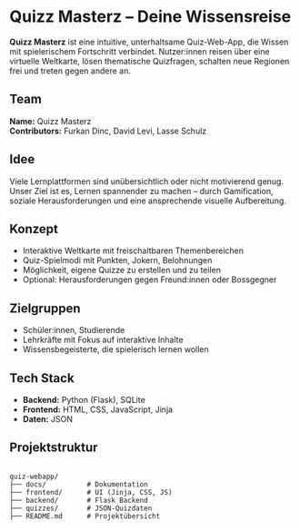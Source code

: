# Quizz Masterz – Deine Wissensreise

**Quizz Masterz** ist eine intuitive, unterhaltsame Quiz-Web-App, die Wissen mit spielerischem Fortschritt verbindet. Nutzer:innen reisen über eine virtuelle Weltkarte, lösen thematische Quizfragen, schalten neue Regionen frei und treten gegen andere an.

## Team

**Name:** Quizz Masterz  
**Contributors:** Furkan Dinc, David Levi, Lasse Schulz

## Idee

Viele Lernplattformen sind unübersichtlich oder nicht motivierend genug. Unser Ziel ist es, Lernen spannender zu machen – durch Gamification, soziale Herausforderungen und eine ansprechende visuelle Aufbereitung.

## Konzept

- Interaktive Weltkarte mit freischaltbaren Themenbereichen  
- Quiz-Spielmodi mit Punkten, Jokern, Belohnungen  
- Möglichkeit, eigene Quizze zu erstellen und zu teilen  
- Optional: Herausforderungen gegen Freund:innen oder Bossgegner  

## Zielgruppen

- Schüler:innen, Studierende  
- Lehrkräfte mit Fokus auf interaktive Inhalte  
- Wissensbegeisterte, die spielerisch lernen wollen  

## Tech Stack

- **Backend:** Python (Flask), SQLite  
- **Frontend:** HTML, CSS, JavaScript, Jinja  
- **Daten:** JSON  

## Projektstruktur

```

quiz-webapp/
├── docs/          # Dokumentation
├── frontend/      # UI (Jinja, CSS, JS)
├── backend/       # Flask Backend
├── quizzes/       # JSON-Quizdaten
├── README.md      # Projektübersicht

```

